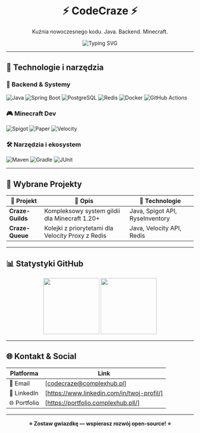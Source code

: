 <h1 align="center">⚡ CodeCraze ⚡</h1>
<p align="center">Kuźnia nowoczesnego kodu. Java. Backend. Minecraft.</p>

<p align="center">
  <img src="https://readme-typing-svg.herokuapp.com?font=Fira+Code&size=24&duration=3000&pause=1000&color=00C8FF&center=true&width=435&lines=Java+Developer;Backend+Engineer;Minecraft+Plugin+Dev;Clean+Code+Advocate;Open+Source+Enthusiast" alt="Typing SVG" />
</p>

---

## 🚀 Technologie i narzędzia

### 🔧 Backend & Systemy
![Java](https://img.shields.io/badge/Java-17%2F21-007396?style=for-the-badge&logo=java&logoColor=white)
![Spring Boot](https://img.shields.io/badge/Spring_Boot-6DB33F?style=for-the-badge&logo=spring-boot&logoColor=white)
![PostgreSQL](https://img.shields.io/badge/PostgreSQL-4169E1?style=for-the-badge&logo=postgresql&logoColor=white)
![Redis](https://img.shields.io/badge/Redis-DC382D?style=for-the-badge&logo=redis&logoColor=white)
![Docker](https://img.shields.io/badge/Docker-2496ED?style=for-the-badge&logo=docker&logoColor=white)
![GitHub Actions](https://img.shields.io/badge/GitHub_Actions-2088FF?style=for-the-badge&logo=github-actions&logoColor=white)

### 🎮 Minecraft Dev
![Spigot](https://img.shields.io/badge/Spigot-FF9900?style=for-the-badge)
![Paper](https://img.shields.io/badge/Paper-FFFFFF?style=for-the-badge&logoColor=000)
![Velocity](https://img.shields.io/badge/Velocity-E03A3E?style=for-the-badge)

### 🛠 Narzędzia i ekosystem
![Maven](https://img.shields.io/badge/Maven-C71A36?style=for-the-badge&logo=apachemaven&logoColor=white)
![Gradle](https://img.shields.io/badge/Gradle-02303A?style=for-the-badge&logo=gradle&logoColor=white)
![JUnit](https://img.shields.io/badge/JUnit-25A162?style=for-the-badge&logo=JUnit5&logoColor=white)

---

## 📂 Wybrane Projekty

| 🚀 Projekt                 | 📃 Opis                                                           | 🧰 Technologie                       |
|---------------------------|--------------------------------------------------------------------|--------------------------------------|
| **Craze-Guilds** | Kompleksowy system gildii dla Minecraft 1.20+                       | Java, Spigot API, RyseInventory     |
| **Craze-Queue** | Kolejki z priorytetami dla Velocity Proxy z Redis                 | Java, Velocity API, Redis           |

---

## 📊 Statystyki GitHub

<p align="center">
  <img src="https://github-readme-stats.vercel.app/api?username=codecraze02&show_icons=true&theme=tokyonight&count_private=true" height="150"/>
  <img src="https://github-readme-stats.vercel.app/api/top-langs/?username=codecraze02&layout=compact&theme=tokyonight" height="150"/>
</p>

---

## 🌐 Kontakt & Social

| Platforma  | Link                              |
|------------|-----------------------------------|
| 📧 Email   | [codecraze@complexhub.pl]          |
| 💼 LinkedIn | [https://www.linkedin.com/in/twoj-profil/] |
| 🌐 Portfolio | [https://portfolio.complexhub.pll/]     |

---

<p align="center"><b>⭐ Zostaw gwiazdkę — wspierasz rozwój open-source! ⭐</b></p>
